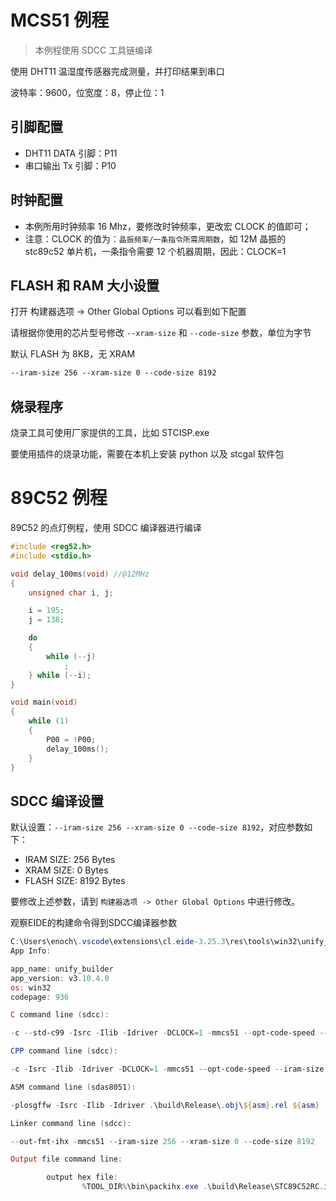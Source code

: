 
# MCS51 例程

> 本例程使用 SDCC 工具链编译

使用 DHT11 温湿度传感器完成测量，并打印结果到串口

波特率：9600，位宽度：8，停止位：1

## 引脚配置

 - DHT11 DATA 引脚：P11
 - 串口输出 Tx 引脚：P10

## 时钟配置

 - 本例所用时钟频率 16 Mhz，要修改时钟频率，更改宏 CLOCK 的值即可；
 - 注意：CLOCK 的值为：`晶振频率/一条指令所需周期数`，如 12M 晶振的 stc89c52 单片机，一条指令需要 12 个机器周期，因此：CLOCK=1

## FLASH 和 RAM 大小设置

打开 构建器选项 -> Other Global Options 可以看到如下配置

请根据你使用的芯片型号修改 `--xram-size` 和 `--code-size` 参数，单位为字节

默认 FLASH 为 8KB，无 XRAM

```txt
--iram-size 256 --xram-size 0 --code-size 8192
```

## 烧录程序

烧录工具可使用厂家提供的工具，比如 STCISP.exe

要使用插件的烧录功能，需要在本机上安装 python 以及 stcgal 软件包

# 89C52 例程

89C52 的点灯例程，使用 SDCC 编译器进行编译

```c
#include <reg52.h>
#include <stdio.h>

void delay_100ms(void) //@12MHz
{
    unsigned char i, j;

    i = 195;
    j = 138;

    do
    {
        while (--j)
            ;
    } while (--i);
}

void main(void)
{
    while (1)
    {
        P00 = !P00;
        delay_100ms();
    }
}
```

## SDCC 编译设置

默认设置：`--iram-size 256 --xram-size 0 --code-size 8192`，对应参数如下：

- IRAM  SIZE: 256  Bytes
- XRAM  SIZE: 0    Bytes
- FLASH SIZE: 8192 Bytes

要修改上述参数，请到 `构建器选项 -> Other Global Options` 中进行修改。

观察EIDE的构建命令得到SDCC编译器参数

```powershell
C:\Users\enoch\.vscode\extensions\cl.eide-3.25.3\res\tools\win32\unify_builder\unify_builder.exe -p d:\Github\STC89C52RC1\build\Release\builder.params --only-dump-args
App Info:

app_name: unify_builder
app_version: v3.10.4.0
os: win32
codepage: 936

C command line (sdcc):

-c --std-c99 -Isrc -Ilib -Idriver -DCLOCK=1 -mmcs51 --opt-code-speed --iram-size 256 --xram-size 0 --code-size 8192 -MMD -o .\build\Release\.obj\${c}.rel ${c}

CPP command line (sdcc):

-c -Isrc -Ilib -Idriver -DCLOCK=1 -mmcs51 --opt-code-speed --iram-size 256 --xram-size 0 --code-size 8192 -MMD -o .\build\Release\.obj\${cpp}.rel ${cpp}

ASM command line (sdas8051):

-plosgffw -Isrc -Ilib -Idriver .\build\Release\.obj\${asm}.rel ${asm}

Linker command line (sdcc):

--out-fmt-ihx -mmcs51 --iram-size 256 --xram-size 0 --code-size 8192

Output file command line:

        output hex file:
                %TOOL_DIR%\bin\packihx.exe .\build\Release\STC89C52RC.ihx>.\build\Release\STC89C52RC.hex
```